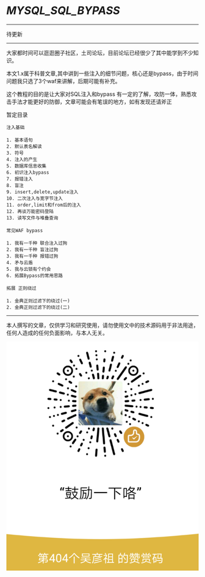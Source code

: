 # _MYSQL_SQL_BYPASS_ 

----------


待更新

----------

大家都时间可以逛逛圈子社区，土司论坛，目前论坛已经很少了其中能学到不少知识。

本文1.x属于科普文章,其中讲到一些注入的细节问题，核心还是bypass，由于时间问题我只选了3个waf来讲解，后期可能有补充。


这个教程的目的是让大家对SQL注入和bypass 有一定的了解，攻防一体，熟悉攻击手法才能更好的防御，文章可能会有笔误的地方，如有发现还请斧正



暂定目录


```
注入基础

1. 基本语句
2. 默认表名解读
3. 符号
4. 注入的产生
5. 数据库信息收集
6. 初识注入bypass
7. 报错注入
8. 盲注
9. insert,delete,update注入
10. 二次注入与宽字节注入
11. order,limit和from后的注入
12. 再谈万能密码登陆
13. 读写文件与堆叠查询

常见WAF bypass

1. 我有一千种 联合注入过狗
2. 我有一千种 盲注过狗
3. 我有一千种 报错过狗
4. 矛与云盾
5. 我与云锁有个约会
6. 拓展Bypass的常用思路

拓展 正则绕过

1. 金典正则过滤下的绕过(一)
2. 金典正则过滤下的绕过(二)

```

----------


本人撰写的文章，仅供学习和研究使用，请勿使用文中的技术源码用于非法用途，任何人造成的任何负面影响，与本人无关。

![](./img/404.png)
